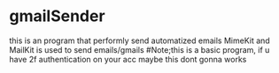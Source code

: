 # gmailSender
this is an program that performly send automatized emails
MimeKit and MailKit is used to send emails/gmails
#Note;this is a basic program, if u have 2f authentication on your acc maybe this dont gonna works
